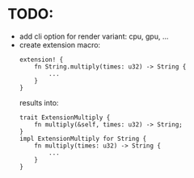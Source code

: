 # TODO:

- add cli option for render variant: cpu, gpu, ...
- create extension macro:
  ```
  extension! {
      fn String.multiply(times: u32) -> String {
          ...
      }
  }
  ```
  results into:
  ```
  trait ExtensionMultiply {
      fn multiply(&self, times: u32) -> String;
  }
  impl ExtensionMultiply for String {
      fn multiply(times: u32) -> String {
          ...
      }
  }
  ```
